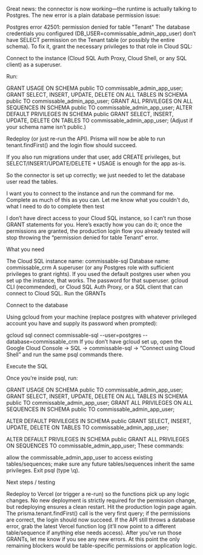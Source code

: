 Great news: the connector is now working—the runtime is actually talking to Postgres. The new error is a plain database permission issue:

Postgres error 42501: permission denied for table "Tenant"
The database credentials you configured (DB_USER=commissable_admin_app_user) don’t have SELECT permission on the Tenant table (or possibly the entire schema). To fix it, grant the necessary privileges to that role in Cloud SQL:

Connect to the instance (Cloud SQL Auth Proxy, Cloud Shell, or any SQL client) as a superuser.

Run:

GRANT USAGE ON SCHEMA public TO commissable_admin_app_user;
GRANT SELECT, INSERT, UPDATE, DELETE ON ALL TABLES IN SCHEMA public TO commissable_admin_app_user;
GRANT ALL PRIVILEGES ON ALL SEQUENCES IN SCHEMA public TO commissable_admin_app_user;
ALTER DEFAULT PRIVILEGES IN SCHEMA public
  GRANT SELECT, INSERT, UPDATE, DELETE ON TABLES TO commissable_admin_app_user;
(Adjust if your schema name isn’t public.)

Redeploy (or just re-run the API). Prisma will now be able to run tenant.findFirst() and the login flow should succeed.

If you also run migrations under that user, add CREATE privileges, but SELECT/INSERT/UPDATE/DELETE + USAGE is enough for the app as-is.

So the connector is set up correctly; we just needed to let the database user read the tables.

I want you to connect to the instance and run the command for me. Complete as much of this as you can. Let me know what you couldn't do, what I need to do to complete then test


I don’t have direct access to your Cloud SQL instance, so I can’t run those GRANT statements for you. Here’s exactly how you can do it; once the permissions are granted, the production login flow you already tested will stop throwing the “permission denied for table Tenant” error.

What you need

The Cloud SQL instance name: commissable-sql
Database name: commissable_crm
A superuser (or any Postgres role with sufficient privileges to grant rights). If you used the default postgres user when you set up the instance, that works.
The password for that superuser.
gcloud CLI (recommended), or Cloud SQL Auth Proxy, or a SQL client that can connect to Cloud SQL.
Run the GRANTs

Connect to the database

Using gcloud from your machine (replace postgres with whatever privileged account you have and supply its password when prompted):

gcloud sql connect commissable-sql --user=postgres --database=commissable_crm
If you don’t have gcloud set up, open the Google Cloud Console → SQL → commissable-sql → “Connect using Cloud Shell” and run the same psql commands there.

Execute the SQL

Once you’re inside psql, run:

GRANT USAGE ON SCHEMA public TO commissable_admin_app_user;
GRANT SELECT, INSERT, UPDATE, DELETE ON ALL TABLES IN SCHEMA public TO commissable_admin_app_user;
GRANT ALL PRIVILEGES ON ALL SEQUENCES IN SCHEMA public TO commissable_admin_app_user;

ALTER DEFAULT PRIVILEGES IN SCHEMA public
  GRANT SELECT, INSERT, UPDATE, DELETE ON TABLES TO commissable_admin_app_user;

ALTER DEFAULT PRIVILEGES IN SCHEMA public
  GRANT ALL PRIVILEGES ON SEQUENCES TO commissable_admin_app_user;
These commands:

allow the commissable_admin_app_user to access existing tables/sequences;
make sure any future tables/sequences inherit the same privileges.
Exit psql (type \q).

Next steps / testing

Redeploy to Vercel (or trigger a re-run) so the functions pick up any logic changes. No new deployment is strictly required for the permission change, but redeploying ensures a clean restart.
Hit the production login page again. The prisma.tenant.findFirst() call is the very first query; if the permissions are correct, the login should now succeed.
If the API still throws a database error, grab the latest Vercel function log (it’ll now point to a different table/sequence if anything else needs access).
After you’ve run those GRANTs, let me know if you see any new errors. At this point the only remaining blockers would be table-specific permissions or application logic.